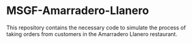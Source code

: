 # MSGF-Amarradero-Llanero
This repository contains the necessary code to simulate the process of taking orders from customers in the Amarradero Llanero restaurant.
